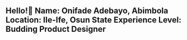 ## Hello!👋 Name: Onifade Adebayo, Abimbola Location: Ile-Ife, Osun State Experience Level: Budding Product Designer
<!--
**About: I am a passionate product designer specializing in creating intuitive, user-centered designs that solve real-world problems. With a background in UI/UX, I’m committed to designing products that not only look beautiful but are also easy to use and accessible for all.
Skills & Expertise:
Product Design
User research and testing
Collaboration and Commuication
Visual Design

Tools I Use:
Design Tools: Figma, Adobe XD, Photoshop, Adobe Illustrator
Prototyping Tools: Figma, Framer
Collaboration Tools: Notion, Slack

Contact:
Email: onifadeadebayoabimbola@gamil.com
LinkedIn: https://www.linkedin.com/in/adebayoonifade?utm_source=share&utm_campaign=share_via&utm_content=profile&utm_medium=android_app
-->
